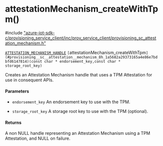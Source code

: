 # attestationMechanism_createWithTpm()

\#include ["azure-iot-sdk-c/provisioning_service_client/inc/prov_service_client/provisioning_sc_attestation_mechanism.h"](../iot-c-ref-provisioning-sc-attestation-mechanism-h.md)  

[`ATTESTATION_MECHANISM_HANDLE`](#provisioning__sc__attestation__mechanism_8h_1adba99be7269bb68c4f8d2687bd4992b8) `[`attestationMechanism_createWithTpm`](#provisioning__sc__attestation__mechanism_8h_1a5682a29373165a4e86e7bdbfd6147814)(const char * endorsement_key,const char * storage_root_key)`

Creates an Attestation Mechanism handle that uses a TPM Attestation for use in consequent APIs.

#### Parameters
* `endorsement_key` An endorsement key to use with the TPM. 

* `storage_root_key` A storage root key to use with the TPM (optional).

#### Returns
A non NULL handle representing an Attestation Mechanism using a TPM Attestation, and NULL on failure.

